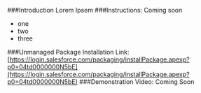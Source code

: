 ###Introduction
Lorem Ipsem
###Instructions:
Coming soon
* one
* two
* three

###Unmanaged Package Installation Link:
[https://login.salesforce.com/packaging/installPackage.apexp?p0=04td0000000N5bE](https://login.salesforce.com/packaging/installPackage.apexp?p0=04td0000000N5bE)
###Demonstration Video:
Coming Soon
